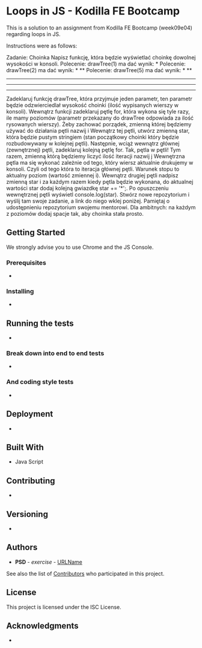# Loops in JS - Kodilla FE Bootcamp

This is a solution to an assignment from Kodilla FE Bootcamp (week09e04) regarding loops in JS.

Instructions were as follows:

Zadanie: Choinka
Napisz funkcję, która będzie wyświetlać choinkę dowolnej wysokości w konsoli.
Polecenie:
drawTree(1)
ma dać wynik:
*
Polecenie:
drawTree(2)
ma dać wynik:
*
**
Polecenie:
drawTree(5)
ma dać wynik:
*
**
***
****
*****
Zadeklaruj funkcję drawTree, która przyjmuje jeden parametr, ten parametr będzie odzwierciedlał wysokość choinki (ilość wypisanych wierszy w konsoli).
Wewnątrz funkcji zadeklaruj pętlę for, która wykona się tyle razy, ile mamy poziomów (parametr przekazany do drawTree odpowiada za ilość rysowanych wierszy). Żeby zachować porządek, zmienną której będziemy używać do działania pętli nazwij i
Wewnątrz tej pętli, utwórz zmienną star, która będzie pustym stringiem (stan początkowy choinki który będzie rozbudowywany w kolejnej pętli).
Następnie, wciąż wewnątrz głównej (zewnętrznej) pętli, zadeklaruj kolejną pętlę for. Tak, pętla w pętli! Tym razem, zmienną którą będziemy liczyć ilość iteracji nazwij j
Wewnętrzna pętla ma się wykonać zależnie od tego, który wiersz aktualnie drukujemy w konsoli. Czyli od tego która to iteracja głównej pętli. Warunek stopu to aktualny poziom (wartość zmiennej i).
Wewnątrz drugiej pętli nadpisz zmienną star i za każdym razem kiedy pętla będzie wykonana, do aktualnej wartości star dodaj kolejną gwiazdkę star += '*';.
Po opuszczeniu wewnętrznej pętli wyświetl console.log(star).
Stwórz nowe repozytorium i wyślij tam swoje zadanie, a link do niego wklej poniżej. Pamiętaj o udostępnieniu repozytorium swojemu mentorowi.
Dla ambitnych: na każdym z poziomów dodaj spacje tak, aby choinka stała prosto.

## Getting Started

We strongly advise you to use Chrome and the JS Console. 

### Prerequisites

-

### Installing

-

## Running the tests

-

### Break down into end to end tests

-

### And coding style tests

-

## Deployment

-

## Built With
* Java Script

## Contributing
-

## Versioning

-

## Authors

* **PSD** - *exercise* - [URLName](URL)

See also the list of [Contributors](https://github.com/psdubowik/kodilla-w09e04-js-loops/graphs/contributors) who participated in this project.

## License

This project is licensed under the ISC License.

## Acknowledgments
-
